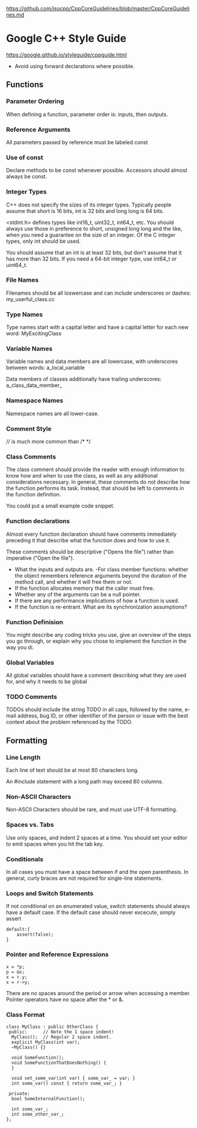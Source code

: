https://github.com/isocpp/CppCoreGuidelines/blob/master/CppCoreGuidelines.md


# Google C++ Style Guide
https://google.github.io/styleguide/cppguide.html

- Avoid using forward declarations where possible.


## Functions

### Parameter Ordering

When defining a function, parameter order is: inputs, then outputs.

### Reference Arguments

All parameters passed by reference must be labeled const

### Use of const

Declare methods to be const whenever possible. Accessors should almost always be const.

### Integer Types

C++ does not specify the sizes of its integer types. Typically people assume that short is 16 bits, int is 32 bits and long long is 64 bits.

<stdint.h> defines types like int16_t, uint32_t, int64_t, etc. You should always use those in preference to short, unsigned long long and the like, when you need a guarantee on the size of an integer. Of the C integer types, only int should be used.

You should assume that an int is at least 32 bits, but don't assume that it has more than 32 bits. If you need a 64-bit integer type, use int64_t or uint64_t.

### File Names

Filenames should be all loswercase and can include underscores or dashes: my_userful_class.cc

### Type Names

Type names start with a capital letter and have a capital letter for each new word: MyExcitingClass

### Variable Names

Variable names and data members are all lowercase, with underscores between words: a_local_variable

Data members of classes additionally have trailing underscores: a_class_data_member_

### Namespace Names

Namespace names are all lower-case.

### Comment Style

// is much more common than /* */

### Class Comments

The class comment should provide the reader with enough information to know how and when to use the class, as well as any additional considerations necessary. In general, these comments do not describe how the function performs its task. Instead, that should be left to comments in the function definition.

You could put a small example code snippet. 

### Function declarations

Almost every function declaration should have comments immediately preceding it that describe what the function does and how to use it.

These comments should be descriptive ("Opens the file") rather than imperative ("Open the file").

- What the inputs and outputs are.
 -For class member functions: whether the object remembers reference arguments beyond the duration of the method call, and whether it will free them or not.
- If the function allocates memory that the caller must free.
- Whether any of the arguments can be a null pointer.
- If there are any performance implications of how a function is used.
- If the function is re-entrant. What are its synchronization assumptions?

### Function Definision 

You might describe any coding tricks you use, give an overview of the steps you go through, or explain why you chose to implement the function in the way you di. 

### Global Variables

All global variables should have a comment describing what they are used for, and why it needs to be global

### TODO Comments

TODOs should include the string TODO in all caps, followed by the name, e-mail address, bug ID, or other identifier of the person or issue with the best context about the problem referenced by the TODO.

## Formatting

### Line Length

Each line of text should be at most 80 characters long.

An #include statement with a long path may exceed 80 columns.


### Non-ASCII Characters

Non-ASCII Characters should be rare, and must use UTF-8 formatting.

### Spaces vs. Tabs

Use only spaces, and indent 2 spaces at a time.
You should set your editor to emit spaces when you hit the tab key.

### Conditionals

In all cases you must have a space between if and the open parenthesis. 
In general, curly braces are not required for single-line statements. 

### Loops and Switch Statements

If not conditional on an enumerated value, switch statements should always have a default case.
If the default case should never excecute, simply assert
```
default:{
    assert(false);
}
```


### Pointer and Reference Expressions

```
x = *p;
p = &x;
x = r.y;
x = r->y;
```

There are no spaces around the period or arrow when accessing a member.
Pointer operators have no space after the * or &.


### Class Format

```
class MyClass : public OtherClass {
 public:      // Note the 1 space indent!
  MyClass();  // Regular 2 space indent.
  explicit MyClass(int var);
  ~MyClass() {}

  void SomeFunction();
  void SomeFunctionThatDoesNothing() {
  }

  void set_some_var(int var) { some_var_ = var; }
  int some_var() const { return some_var_; }

 private:
  bool SomeInternalFunction();

  int some_var_;
  int some_other_var_;
};
```



